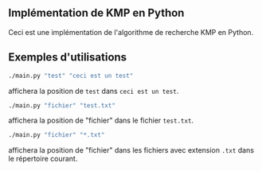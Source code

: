 ## Implémentation de KMP en Python

Ceci est une implémentation de l'algorithme de recherche KMP en Python.

## Exemples d'utilisations

```bash
./main.py "test" "ceci est un test"
```
affichera la position de `test` dans `ceci est un test`.

```bash
./main.py "fichier" "test.txt"
```
affichera la position de "fichier" dans le fichier `test.txt`.

```bash
./main.py "fichier" "*.txt"
```
affichera la position de "fichier" dans les fichiers avec extension `.txt` dans le répertoire courant.